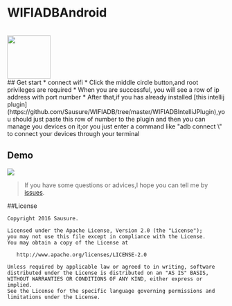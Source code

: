 # WIFIADBAndroid
<br>
<img src="https://github.com/Sausure/WIFIADB/blob/master/WIFIADBAndroid/art/ic_launcher.png" width="100px" height="100px">
<br>
## Get start
* connect wifi
* Click the middle circle button,and root privileges are required
* When you are successful, you will see a row of ip address with port number
* After that,if you has already installed [this intellij plugin](https://github.com/Sausure/WIFIADB/tree/master/WIFIADBIntelliJPlugin),you should just paste this row of number to the plugin and then you can manage you devices on it;or you just enter a command like "adb connect \<port address\>" to connect your devices through your terminal

## Demo
![](https://github.com/Sausure/WIFIADB/blob/master/WIFIADBAndroid/art/demonstrate.gif)

>If you have some questions or advices,I hope you can tell me by [issues](https://github.com/Sausure/WIFIADB/issues).

##License

    Copyright 2016 Sausure.

    Licensed under the Apache License, Version 2.0 (the "License");
    you may not use this file except in compliance with the License.
    You may obtain a copy of the License at

       http://www.apache.org/licenses/LICENSE-2.0

    Unless required by applicable law or agreed to in writing, software
    distributed under the License is distributed on an "AS IS" BASIS,
    WITHOUT WARRANTIES OR CONDITIONS OF ANY KIND, either express or implied.
    See the License for the specific language governing permissions and
    limitations under the License.
